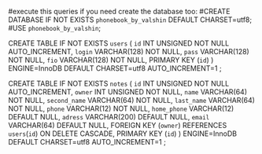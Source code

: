 #execute this queries if you need create the database too:
#CREATE DATABASE IF NOT EXISTS `phonebook_by_valshin` DEFAULT CHARSET=utf8;
#USE `phonebook_by_valshin`;

CREATE TABLE IF NOT EXISTS `users` (
  `id` INT UNSIGNED NOT NULL AUTO_INCREMENT,
  `login` VARCHAR(128) NOT NULL,
  `pass` VARCHAR(128) NOT NULL,
  `fio` VARCHAR(128) NOT NULL,
  PRIMARY KEY (`id`)
) ENGINE=InnoDB DEFAULT CHARSET=utf8 AUTO_INCREMENT=1 ;

CREATE TABLE IF NOT EXISTS `notes` (
  `id` INT UNSIGNED NOT NULL AUTO_INCREMENT,
  `owner` INT UNSIGNED NOT NULL,
  `name` VARCHAR(64) NOT NULL,
  `second_name` VARCHAR(64) NOT NULL,
  `last_name` VARCHAR(64) NOT NULL,
  `phone` VARCHAR(12) NOT NULL,
  `home_phone` VARCHAR(12) DEFAULT NULL,
  `adress` VARCHAR(200) DEFAULT NULL,
  `email` VARCHAR(64) DEFAULT NULL,
  FOREIGN KEY (`owner`) REFERENCES `users`(`id`) ON DELETE CASCADE,
  PRIMARY KEY (`id`)
) ENGINE=InnoDB DEFAULT CHARSET=utf8 AUTO_INCREMENT=1 ;